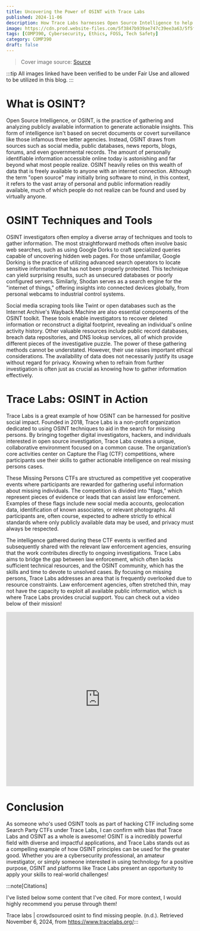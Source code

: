 ```yaml
---
title: Uncovering the Power of OSINT with Trace Labs
published: 2024-11-06
description: How Trace Labs harnesses Open Source Intelligence to help reunite missing persons with their loved ones
image: https://cdn.prod.website-files.com/5f3847b939ae747c39ee3a63/5f5fe3744073b3c03d3be2c4_blog%20post.png
tags: [COMP390, Cybersecurity, Ethics, FOSS, Tech Safety]
category: COMP390
draft: false
---
```

> Cover image source: [Source](https://www.polygon.com/2017/10/11/16455282/blade-runner-2049-analysis-ana-de-armas-fantasy-girl)


:::tip
All images linked have been verified to be under Fair Use and allowed to be utilized in this blog.
:::

# What is OSINT?
Open Source Intelligence, or OSINT, is the practice of gathering and analyzing publicly available information to generate actionable insights. This form of intelligence isn't based on secret documents or covert surveillance like those infamous three letter agencies. Instead, OSINT draws from sources such as social media, public databases, news reports, blogs, forums, and even governmental records. The amount of personally identifiable information accessible online today is astonishing and far beyond what most people realize. OSINT heavily relies on this wealth of data that is freely available to anyone with an internet connection. Although the term "open source" may initially bring software to mind, in this context, it refers to the vast array of personal and public information readily available, much of which people do not realize can be found and used by virtually anyone. 

# OSINT Techniques and Tools
OSINT investigators often employ a diverse array of techniques and tools to gather information. The most straightforward methods often involve basic web searches, such as using Google Dorks to craft specialized queries capable of uncovering hidden web pages. For those unfamiliar, Google Dorking is the practice of utilizing advanced search operators to locate sensitive information that has not been properly protected. This technique can yield surprising results, such as unsecured databases or poorly configured servers. Similarly, Shodan serves as a search engine for the "internet of things," offering insights into connected devices globally, from personal webcams to industrial control systems. 

Social media scraping tools like Twint or open databases such as the Internet Archive's Wayback Machine are also essential components of the OSINT toolkit. These tools enable investigators to recover deleted information or reconstruct a digital footprint, revealing an individual's online activity history. Other valuable resources include public record databases, breach data repositories, and DNS lookup services, all of which provide different pieces of the investigative puzzle. The power of these gathering methods cannot be understated. However, their use raises important ethical considerations. The availability of data does not necessarily justify its usage without regard for privacy. Knowing when to refrain from further investigation is often just as crucial as knowing how to gather information effectively.

# Trace Labs: OSINT in Action
Trace Labs is a great example of how OSINT can be harnessed for positive social impact. Founded in 2018, Trace Labs is a non-profit organization dedicated to using OSINT techniques to aid in the search for missing persons. By bringing together digital investigators, hackers, and individuals interested in open source investigation, Trace Labs creates a unique, collaborative environment focused on a common cause. The organization’s core activities center on Capture the Flag (CTF) competitions, where participants use their skills to gather actionable intelligence on real missing persons cases.

These Missing Persons CTFs are structured as competitive yet cooperative events where participants are rewarded for gathering useful information about missing individuals. The competition is divided into "flags," which represent pieces of evidence or leads that can assist law enforcement. Examples of these flags include new social media accounts, geolocation data, identification of known associates, or relevant photographs. All participants are, often course, expected to adhere strictly to ethical standards where only publicly available data may be used, and privacy must always be respected.

The intelligence gathered during these CTF events is verified and subsequently shared with the relevant law enforcement agencies, ensuring that the work contributes directly to ongoing investigations. Trace Labs aims to bridge the gap between law enforcement, which often lacks sufficient technical resources, and the OSINT community, which has the skills and time to devote to unsolved cases. By focusing on missing persons, Trace Labs addresses an area that is frequently overlooked due to resource constraints. Law enforcement agencies, often stretched thin, may not have the capacity to exploit all available public information, which is where Trace Labs provides crucial support. You can check out a video below of their mission!

<iframe width="100%" height="468" src="https://www.youtube.com/embed/o_uYVH5cZW8?si=fJ8euiVtIj0JexTo" title="YouTube video player" frameborder="0" allow="accelerometer; autoplay; clipboard-write; encrypted-media; gyroscope; picture-in-picture; web-share" referrerpolicy="strict-origin-when-cross-origin" allowfullscreen></iframe> 

# Conclusion 
As someone who's used OSINT tools as part of hacking CTF including some Search Party CTFs under Trace Labs, I can confirm with bias that Trace Labs and OSINT as a whole is awesome! OSINT is a incredibly powerful field with diverse and impactful applications, and Trace Labs stands out as a compelling example of how OSINT principles can be used for the greater good. Whether you are a cybersecurity professional, an amateur investigator, or simply someone interested in using technology for a positive purpose, OSINT and platforms like Trace Labs present an opportunity to apply your skills to real-world challenges!

:::note[Citations]

I've listed below some content that I've cited. For more context, I would highly recommend you peruse through them!

Trace labs | crowdsourced osint to find missing people. (n.d.). Retrieved November 6, 2024, from https://www.tracelabs.org/:::
